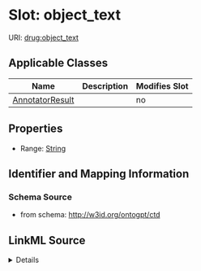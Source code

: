 

# Slot: object_text

URI: [drug:object_text](http://w3id.org/ontogpt/drug/object_text)



<!-- no inheritance hierarchy -->





## Applicable Classes

| Name | Description | Modifies Slot |
| --- | --- | --- |
| [AnnotatorResult](AnnotatorResult.md) |  |  no  |







## Properties

* Range: [String](String.md)





## Identifier and Mapping Information







### Schema Source


* from schema: http://w3id.org/ontogpt/ctd




## LinkML Source

<details>
```yaml
name: object_text
from_schema: http://w3id.org/ontogpt/ctd
rank: 1000
alias: object_text
owner: AnnotatorResult
domain_of:
- AnnotatorResult
range: string

```
</details>